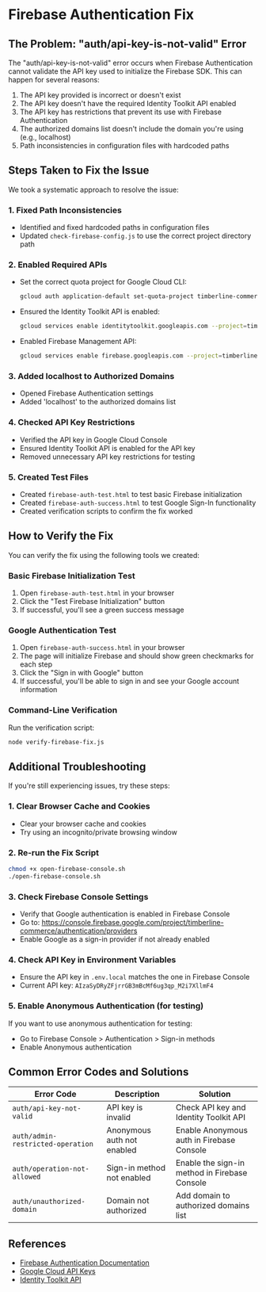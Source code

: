 # Firebase Authentication Fix

## The Problem: "auth/api-key-is-not-valid" Error

The "auth/api-key-is-not-valid" error occurs when Firebase Authentication cannot validate the API key used to initialize the Firebase SDK. This can happen for several reasons:

1. The API key provided is incorrect or doesn't exist
2. The API key doesn't have the required Identity Toolkit API enabled
3. The API key has restrictions that prevent its use with Firebase Authentication
4. The authorized domains list doesn't include the domain you're using (e.g., localhost)
5. Path inconsistencies in configuration files with hardcoded paths

## Steps Taken to Fix the Issue

We took a systematic approach to resolve the issue:

### 1. Fixed Path Inconsistencies

- Identified and fixed hardcoded paths in configuration files
- Updated `check-firebase-config.js` to use the correct project directory path

### 2. Enabled Required APIs

- Set the correct quota project for Google Cloud CLI:
  ```bash
  gcloud auth application-default set-quota-project timberline-commerce
  ```
- Ensured the Identity Toolkit API is enabled:
  ```bash
  gcloud services enable identitytoolkit.googleapis.com --project=timberline-commerce
  ```
- Enabled Firebase Management API:
  ```bash
  gcloud services enable firebase.googleapis.com --project=timberline-commerce
  ```

### 3. Added localhost to Authorized Domains

- Opened Firebase Authentication settings
- Added 'localhost' to the authorized domains list

### 4. Checked API Key Restrictions

- Verified the API key in Google Cloud Console
- Ensured Identity Toolkit API is enabled for the API key
- Removed unnecessary API key restrictions for testing

### 5. Created Test Files

- Created `firebase-auth-test.html` to test basic Firebase initialization
- Created `firebase-auth-success.html` to test Google Sign-In functionality
- Created verification scripts to confirm the fix worked

## How to Verify the Fix

You can verify the fix using the following tools we created:

### Basic Firebase Initialization Test

1. Open `firebase-auth-test.html` in your browser
2. Click the "Test Firebase Initialization" button
3. If successful, you'll see a green success message

### Google Authentication Test

1. Open `firebase-auth-success.html` in your browser
2. The page will initialize Firebase and should show green checkmarks for each step
3. Click the "Sign in with Google" button
4. If successful, you'll be able to sign in and see your Google account information

### Command-Line Verification

Run the verification script:
```bash
node verify-firebase-fix.js
```

## Additional Troubleshooting

If you're still experiencing issues, try these steps:

### 1. Clear Browser Cache and Cookies

- Clear your browser cache and cookies
- Try using an incognito/private browsing window

### 2. Re-run the Fix Script

```bash
chmod +x open-firebase-console.sh
./open-firebase-console.sh
```

### 3. Check Firebase Console Settings

- Verify that Google authentication is enabled in Firebase Console
- Go to: https://console.firebase.google.com/project/timberline-commerce/authentication/providers
- Enable Google as a sign-in provider if not already enabled

### 4. Check API Key in Environment Variables

- Ensure the API key in `.env.local` matches the one in Firebase Console
- Current API key: `AIzaSyDRyZFjrrGB3mBcMf6ug3qp_M2i7XllmF4`

### 5. Enable Anonymous Authentication (for testing)

If you want to use anonymous authentication for testing:
- Go to Firebase Console > Authentication > Sign-in methods
- Enable Anonymous authentication

## Common Error Codes and Solutions

| Error Code | Description | Solution |
|------------|-------------|----------|
| `auth/api-key-not-valid` | API key is invalid | Check API key and Identity Toolkit API |
| `auth/admin-restricted-operation` | Anonymous auth not enabled | Enable Anonymous auth in Firebase Console |
| `auth/operation-not-allowed` | Sign-in method not enabled | Enable the sign-in method in Firebase Console |
| `auth/unauthorized-domain` | Domain not authorized | Add domain to authorized domains list |

## References

- [Firebase Authentication Documentation](https://firebase.google.com/docs/auth)
- [Google Cloud API Keys](https://cloud.google.com/docs/authentication/api-keys)
- [Identity Toolkit API](https://cloud.google.com/identity-platform/docs/web/setup)

